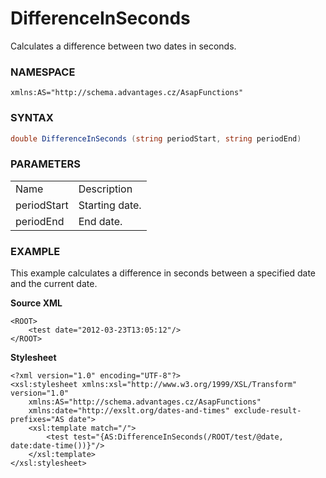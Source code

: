 # DifferenceInSeconds

Calculates a difference between two dates in seconds.

### NAMESPACE

`xmlns:AS="http://schema.advantages.cz/AsapFunctions"`

### SYNTAX

``` csharp
double DifferenceInSeconds (string periodStart, string periodEnd)
```

### PARAMETERS

|             |                |
|-------------|----------------|
| Name        | Description    |
| periodStart | Starting date. |
| periodEnd   | End date.      |

### EXAMPLE

This example calculates a difference in seconds between a specified date and the current date.

**Source XML**

``` html/xml
<ROOT>
    <test date="2012-03-23T13:05:12"/>
</ROOT>
```

**Stylesheet**

``` html/xml
<?xml version="1.0" encoding="UTF-8"?>
<xsl:stylesheet xmlns:xsl="http://www.w3.org/1999/XSL/Transform" version="1.0"
    xmlns:AS="http://schema.advantages.cz/AsapFunctions"
    xmlns:date="http://exslt.org/dates-and-times" exclude-result-prefixes="AS date">
    <xsl:template match="/">
        <test test="{AS:DifferenceInSeconds(/ROOT/test/@date, date:date-time())}"/>
    </xsl:template>
</xsl:stylesheet>
```
